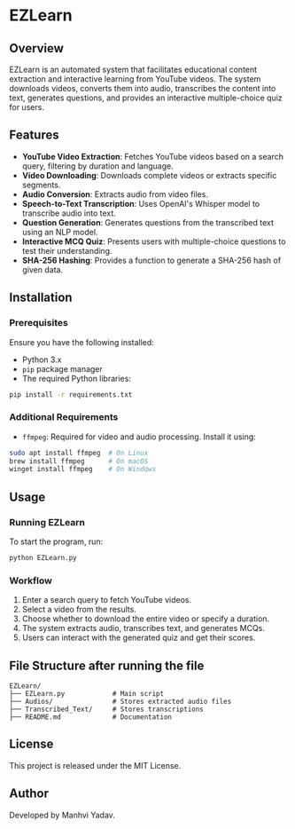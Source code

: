 # EZLearn

## Overview
EZLearn is an automated system that facilitates educational content extraction and interactive learning from YouTube videos. The system downloads videos, converts them into audio, transcribes the content into text, generates questions, and provides an interactive multiple-choice quiz for users.

## Features
- **YouTube Video Extraction**: Fetches YouTube videos based on a search query, filtering by duration and language.
- **Video Downloading**: Downloads complete videos or extracts specific segments.
- **Audio Conversion**: Extracts audio from video files.
- **Speech-to-Text Transcription**: Uses OpenAI's Whisper model to transcribe audio into text.
- **Question Generation**: Generates questions from the transcribed text using an NLP model.
- **Interactive MCQ Quiz**: Presents users with multiple-choice questions to test their understanding.
- **SHA-256 Hashing**: Provides a function to generate a SHA-256 hash of given data.

## Installation
### Prerequisites
Ensure you have the following installed:
- Python 3.x
- `pip` package manager
- The required Python libraries:

```bash
pip install -r requirements.txt
```

### Additional Requirements
- `ffmpeg`: Required for video and audio processing. Install it using:

```bash
sudo apt install ffmpeg  # On Linux
brew install ffmpeg      # On macOS
winget install ffmpeg    # On Windows
```

## Usage
### Running EZLearn
To start the program, run:

```bash
python EZLearn.py
```

### Workflow
1. Enter a search query to fetch YouTube videos.
2. Select a video from the results.
3. Choose whether to download the entire video or specify a duration.
4. The system extracts audio, transcribes text, and generates MCQs.
5. Users can interact with the generated quiz and get their scores.

## File Structure after running the file
```plaintext
EZLearn/
├── EZLearn.py            # Main script
├── Audios/               # Stores extracted audio files
├── Transcribed_Text/     # Stores transcriptions
├── README.md             # Documentation
```

## License
This project is released under the MIT License.

## Author
Developed by Manhvi Yadav.
